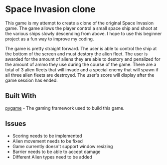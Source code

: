 # Space Invasion clone
This game is my attempt to create a clone of the original 
Space Invasion game.  The game allows the player control a
small space ship and shoot at the various ships slowly descending
from above.  I hope to use this beginner project as a fun way to improve my coding.

The game is pretty straight forward.  The user is able to control the ship at the bottom of the screen and must destory the alien fleet.  The user is awarded for the amount of aliens they are able to destory and penalized for the amount of ammo they use during the course of the game. There are a total of 3 alien fleets that will invade and a special enemy that will spawn if all three alien fleets are destroyed.  The user's score will display after the game session has ended.

## Built With
[pygame](https://www.pygame.org/news) - The gaming framework used to build this game.

## Issues
  * Scoring needs to be implemented
  * Alien movement needs to be fixed 
  * Game currently doesn't support window resizing
  * Barrier needs to be able to accept damage
  * Different Alien types need to be added
  
